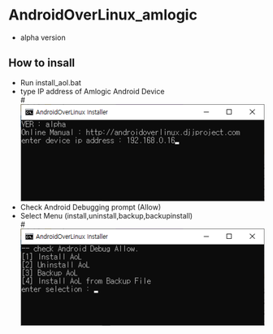 # AndroidOverLinux_amlogic
- alpha version

## How to insall
- Run install_aol.bat
- type IP address of Amlogic Android Device  
#![img](imgs/ipaddr.png)
- Check Android Debugging prompt (Allow)
- Select Menu (install,uninstall,backup,backupinstall)  
#![img](imgs/menu.png)

